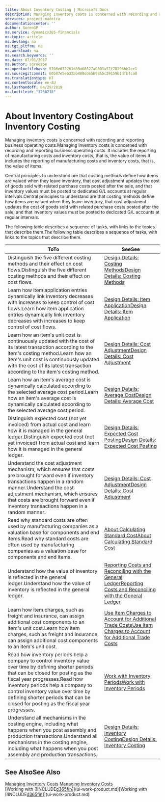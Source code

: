 ```yaml
---
title: About Inventory Costing | Microsoft Docs
description: Managing inventory costs is concerned with recording and reporting business operating costs. It includes the reporting of manufacturing costs and inventory costs, that is, the value of items.
services: project-madeira
documentationcenter: ''
author: SorenGP
ms.service: dynamics365-financials
ms.topic: article
ms.devlang: na
ms.tgt_pltfrm: na
ms.workload: na
ms.search.keywords: ''
ms.date: 07/01/2017
ms.author: sgroespe
ms.openlocfilehash: 9706e072261d89a68527a0801a57f78296bb2cc1
ms.sourcegitcommit: 60b87e5eb32bb408dd65b9855c29159b1dfbfca8
ms.translationtype: HT
ms.contentlocale: en-AU
ms.lasthandoff: 04/29/2019
ms.locfileid: "1238218"
---
```

# <a name="about-inventory-costing"></a><span data-ttu-id="07c31-104">About Inventory Costing</span><span class="sxs-lookup"><span data-stu-id="07c31-104">About Inventory Costing</span></span>
<span data-ttu-id="07c31-105">Managing inventory costs is concerned with recording and reporting business operating costs.</span><span class="sxs-lookup"><span data-stu-id="07c31-105">Managing inventory costs is concerned with recording and reporting business operating costs.</span></span> <span data-ttu-id="07c31-106">It includes the reporting of manufacturing costs and inventory costs, that is, the value of items.</span><span class="sxs-lookup"><span data-stu-id="07c31-106">It includes the reporting of manufacturing costs and inventory costs, that is, the value of items.</span></span>  

 <span data-ttu-id="07c31-107">Central principles to understand are that costing methods define how items are valued when they leave inventory, that cost adjustment updates the cost of goods sold with related purchase costs posted after the sale, and that inventory values must be posted to dedicated G/L accounts at regular intervals.</span><span class="sxs-lookup"><span data-stu-id="07c31-107">Central principles to understand are that costing methods define how items are valued when they leave inventory, that cost adjustment updates the cost of goods sold with related purchase costs posted after the sale, and that inventory values must be posted to dedicated G/L accounts at regular intervals.</span></span>  

 <span data-ttu-id="07c31-108">The following table describes a sequence of tasks, with links to the topics that describe them.</span><span class="sxs-lookup"><span data-stu-id="07c31-108">The following table describes a sequence of tasks, with links to the topics that describe them.</span></span>   

|<span data-ttu-id="07c31-109">**To**</span><span class="sxs-lookup"><span data-stu-id="07c31-109">**To**</span></span>|<span data-ttu-id="07c31-110">**See**</span><span class="sxs-lookup"><span data-stu-id="07c31-110">**See**</span></span>|  
|------------|-------------|  
|<span data-ttu-id="07c31-111">Distinguish the five different costing methods and their effect on cost flows.</span><span class="sxs-lookup"><span data-stu-id="07c31-111">Distinguish the five different costing methods and their effect on cost flows.</span></span>|[<span data-ttu-id="07c31-112">Design Details: Costing Methods</span><span class="sxs-lookup"><span data-stu-id="07c31-112">Design Details: Costing Methods</span></span>](design-details-costing-methods.md)|  
|<span data-ttu-id="07c31-113">Learn how item application entries dynamically link inventory decreases with increases to keep control of cost flows.</span><span class="sxs-lookup"><span data-stu-id="07c31-113">Learn how item application entries dynamically link inventory decreases with increases to keep control of cost flows.</span></span>|[<span data-ttu-id="07c31-114">Design Details: Item Application</span><span class="sxs-lookup"><span data-stu-id="07c31-114">Design Details: Item Application</span></span>](design-details-item-application.md)|  
|<span data-ttu-id="07c31-115">Learn how an item's unit cost is continuously updated with the cost of its latest transaction according to the item's costing method.</span><span class="sxs-lookup"><span data-stu-id="07c31-115">Learn how an item's unit cost is continuously updated with the cost of its latest transaction according to the item's costing method.</span></span>|[<span data-ttu-id="07c31-116">Design Details: Cost Adjustment</span><span class="sxs-lookup"><span data-stu-id="07c31-116">Design Details: Cost Adjustment</span></span>](design-details-cost-adjustment.md)|  
|<span data-ttu-id="07c31-117">Learn how an item's average cost is dynamically calculated according to the selected average cost period.</span><span class="sxs-lookup"><span data-stu-id="07c31-117">Learn how an item's average cost is dynamically calculated according to the selected average cost period.</span></span>|[<span data-ttu-id="07c31-118">Design Details: Average Cost</span><span class="sxs-lookup"><span data-stu-id="07c31-118">Design Details: Average Cost</span></span>](design-details-average-cost.md)|  
|<span data-ttu-id="07c31-119">Distinguish expected cost (not yet invoiced) from actual cost and learn how it is managed in the general ledger.</span><span class="sxs-lookup"><span data-stu-id="07c31-119">Distinguish expected cost (not yet invoiced) from actual cost and learn how it is managed in the general ledger.</span></span>|[<span data-ttu-id="07c31-120">Design Details: Expected Cost Posting</span><span class="sxs-lookup"><span data-stu-id="07c31-120">Design Details: Expected Cost Posting</span></span>](design-details-expected-cost-posting.md)|  
|<span data-ttu-id="07c31-121">Understand the cost adjustment mechanism, which ensures that costs are brought forward even if inventory transactions happen in a random manner.</span><span class="sxs-lookup"><span data-stu-id="07c31-121">Understand the cost adjustment mechanism, which ensures that costs are brought forward even if inventory transactions happen in a random manner.</span></span>|[<span data-ttu-id="07c31-122">Design Details: Cost Adjustment</span><span class="sxs-lookup"><span data-stu-id="07c31-122">Design Details: Cost Adjustment</span></span>](design-details-cost-adjustment.md)|  
|<span data-ttu-id="07c31-123">Read why standard costs are often used by manufacturing companies as a valuation base for components and end items.</span><span class="sxs-lookup"><span data-stu-id="07c31-123">Read why standard costs are often used by manufacturing companies as a valuation base for components and end items.</span></span>|[<span data-ttu-id="07c31-124">About Calculating Standard Cost</span><span class="sxs-lookup"><span data-stu-id="07c31-124">About Calculating Standard Cost</span></span>](finance-about-calculating-standard-cost.md)|  
|<span data-ttu-id="07c31-125">Understand how the value of inventory is reflected in the general ledger.</span><span class="sxs-lookup"><span data-stu-id="07c31-125">Understand how the value of inventory is reflected in the general ledger.</span></span>|[<span data-ttu-id="07c31-126">Reporting Costs and Reconciling with the General Ledger</span><span class="sxs-lookup"><span data-stu-id="07c31-126">Reporting Costs and Reconciling with the General Ledger</span></span>](finance-report-costs-and-reconcile-with-the-general-ledger.md)|  
|<span data-ttu-id="07c31-127">Learn how item charges, such as freight and insurance, can assign additional cost components to an item's unit cost.</span><span class="sxs-lookup"><span data-stu-id="07c31-127">Learn how item charges, such as freight and insurance, can assign additional cost components to an item's unit cost.</span></span>|[<span data-ttu-id="07c31-128">Use Item Charges to Account for Additional Trade Costs</span><span class="sxs-lookup"><span data-stu-id="07c31-128">Use Item Charges to Account for Additional Trade Costs</span></span>](payables-how-assign-item-charges.md)|  
|<span data-ttu-id="07c31-129">Read how inventory periods help a company to control inventory value over time by defining shorter periods that can be closed for posting as the fiscal year progresses.</span><span class="sxs-lookup"><span data-stu-id="07c31-129">Read how inventory periods help a company to control inventory value over time by defining shorter periods that can be closed for posting as the fiscal year progresses.</span></span>|[<span data-ttu-id="07c31-130">Work with Inventory Periods</span><span class="sxs-lookup"><span data-stu-id="07c31-130">Work with Inventory Periods</span></span>](finance-how-to-work-with-inventory-periods.md)|  
|<span data-ttu-id="07c31-131">Understand all mechanisms in the costing engine, including what happens when you post assembly and production transactions.</span><span class="sxs-lookup"><span data-stu-id="07c31-131">Understand all mechanisms in the costing engine, including what happens when you post assembly and production transactions.</span></span>|[<span data-ttu-id="07c31-132">Design Details: Inventory Costing</span><span class="sxs-lookup"><span data-stu-id="07c31-132">Design Details: Inventory Costing</span></span>](design-details-inventory-costing.md)|

## <a name="see-also"></a><span data-ttu-id="07c31-133">See Also</span><span class="sxs-lookup"><span data-stu-id="07c31-133">See Also</span></span>
<span data-ttu-id="07c31-134">[Managing Inventory Costs](finance-manage-inventory-costs.md)  </span><span class="sxs-lookup"><span data-stu-id="07c31-134">[Managing Inventory Costs](finance-manage-inventory-costs.md)  </span></span>  
<span data-ttu-id="07c31-135">[Working with [!INCLUDE[d365fin](includes/d365fin_md.md)]](ui-work-product.md)</span><span class="sxs-lookup"><span data-stu-id="07c31-135">[Working with [!INCLUDE[d365fin](includes/d365fin_md.md)]](ui-work-product.md)</span></span>
